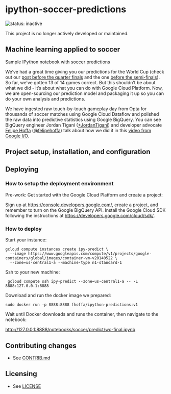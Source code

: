 ipython-soccer-predictions
==========================

![status: inactive](https://img.shields.io/badge/status-inactive-red.svg)

This project is no longer actively developed or maintained.

## Machine learning applied to soccer

Sample IPython notebook with soccer predictions

We’ve had a great time giving you our predictions for the World Cup (check out our [post before the quarter finals](http://googlecloudplatform.blogspot.com/2014/07/google-cloud-platform-goes-8-for-8-in-soccer-predictions.html) and the one [before the semi-finals](http://googlecloudplatform.blogspot.com/2014/07/google-cloud-platform-is-11-for-12-in-World-Cup-predictions.html)). So far, we’ve gotten 13 of 14 games correct. But this shouldn’t be about what we did - it’s about what you can do with Google Cloud Platform. Now, we are open-sourcing our prediction model and packaging it up so you can do your own analysis and predictions. 

We have ingested raw touch-by-touch gameplay day from Opta for thousands of soccer matches using Google Cloud Dataflow and polished the raw data into predictive statistics using Google BigQuery. You can see BigQuery engineer Jordan Tigani ([+JordanTigani](https://plus.google.com/+JordanTigani)) and developer advocate [Felipe Hoffa](https://plus.google.com/+FelipeHoffa) ([@felipehoffa](https://twitter.com/felipehoffa)) talk about how we did it in this [video from Google I/O](https://www.youtube.com/watch?v=YyvvxFeADh8). 


## Project setup, installation, and configuration


## Deploying

### How to setup the deployment environment

Pre-work: Get started with the Google Cloud Platform and create a project:

Sign up at https://console.developers.google.com/, create a project, and remember to turn on the Google BigQuery API. Install the Google Cloud SDK following the instructions at https://developers.google.com/cloud/sdk/.


### How to deploy

Start your instance:

```
gcloud compute instances create ipy-predict \
  --image https://www.googleapis.com/compute/v1/projects/google-containers/global/images/container-vm-v20140522 \
  --zone=us-central1-a --machine-type n1-standard-1 
```

Ssh to your new machine:

` gcloud compute ssh ipy-predict --zone=us-central1-a -- -L 8888:127.0.0.1:8888`


Download and run the docker image we prepared:

`sudo docker run -p 8888:8888 fhoffa/ipython-predictions:v1`

Wait until Docker downloads and runs the container, then navigate to the notebook:

http://127.0.0.1:8888/notebooks/soccer/predict/wc-final.ipynb


## Contributing changes

* See [CONTRIB.md](CONTRIB.md)


## Licensing

* See [LICENSE](LICENSE)
